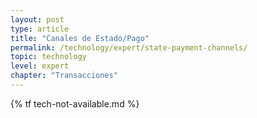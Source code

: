 ```yaml
---
layout: post
type: article
title: "Canales de Estado/Pago"
permalink: /technology/expert/state-payment-channels/
topic: technology
level: expert
chapter: "Transacciones"
---
```


{% tf tech-not-available.md %}
